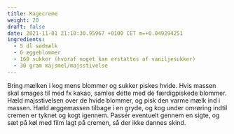 ```yaml
---
title: Kagecreme
weight: 20
draft: false
date: 2021-11-01 21:10:30.95967 +0100 CET m=+0.049294251
ingredients:
  - 5 dl sødmælk
  - 6 æggeblommer
  - 160 sukker (hvoraf noget kan erstattes af vaniljesukker)
  - 30 gram majsmel/majsstivelse
---
```




Bring mælken i kog mens blommer og sukker piskes hvide. Hvis massen skal
smages til med fx kakao, samles dette med de færdigpiskede blommer. Hæld
majsstivelsen over de hvide blommer, og pisk den varme mælk ind i
massen. Hæld æggemassen tilbage i en gryde, og kog under omrøring indtil
cremen er tyknet og kogt igennem. Passér eventuelt gennem en sigte, og
sæt på køl med film lagt på cremen, så der ikke dannes skind.

